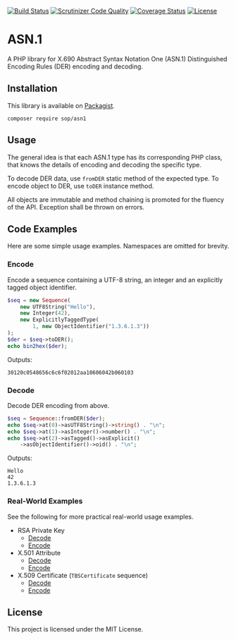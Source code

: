 [![Build Status](https://travis-ci.org/sop/asn1.svg?branch=master)](https://travis-ci.org/sop/asn1)
[![Scrutinizer Code Quality](https://scrutinizer-ci.com/g/sop/asn1/badges/quality-score.png?b=master)](https://scrutinizer-ci.com/g/sop/asn1/?branch=master)
[![Coverage Status](https://coveralls.io/repos/github/sop/asn1/badge.svg?branch=master)](https://coveralls.io/github/sop/asn1?branch=master)
[![License](https://poser.pugx.org/sop/asn1/license)](https://github.com/sop/asn1/blob/master/LICENSE)

# ASN.1
A PHP library for X.690 Abstract Syntax Notation One (ASN.1)
Distinguished Encoding Rules (DER) encoding and decoding.

## Installation
This library is available on
[Packagist](https://packagist.org/packages/sop/asn1).

    composer require sop/asn1

## Usage
The general idea is that each ASN.1 type has its corresponding PHP class,
that knows the details of encoding and decoding the specific type.

To decode DER data, use `fromDER` static method of the expected type.
To encode object to DER, use `toDER` instance method.

All objects are immutable and method chaining is promoted for the fluency
of the API. Exception shall be thrown on errors.

## Code Examples
Here are some simple usage examples. Namespaces are omitted for brevity.

### Encode
Encode a sequence containing a UTF-8 string, an integer
and an explicitly tagged object identifier.

```php
$seq = new Sequence(
	new UTF8String("Hello"),
	new Integer(42), 
	new ExplicitlyTaggedType(
		1, new ObjectIdentifier("1.3.6.1.3"))
);
$der = $seq->toDER();
echo bin2hex($der);
```
Outputs:

    30120c0548656c6c6f02012aa10606042b060103

### Decode
Decode DER encoding from above.

```php
$seq = Sequence::fromDER($der);
echo $seq->at(0)->asUTF8String()->string() . "\n";
echo $seq->at(1)->asInteger()->number() . "\n";
echo $seq->at(2)->asTagged()->asExplicit()
	->asObjectIdentifier()->oid() . "\n";
```
Outputs:

    Hello
    42
    1.3.6.1.3

### Real-World Examples
See the following for more practical real-world usage examples.

* RSA Private Key
    * [Decode](https://github.com/sop/crypto-util/blob/1.3.0/lib/CryptoUtil/ASN1/RSA/RSAPrivateKey.php#L108)
    * [Encode](https://github.com/sop/crypto-util/blob/1.3.0/lib/CryptoUtil/ASN1/RSA/RSAPrivateKey.php#L252)
* X.501 Attribute
    * [Decode](https://github.com/sop/x501/blob/0.2.0/lib/X501/ASN1/Attribute.php#L53)
    * [Encode](https://github.com/sop/x501/blob/0.2.0/lib/X501/ASN1/Attribute.php#L106)
* X.509 Certificate (`TBSCertificate` sequence)
    * [Decode](https://github.com/sop/x509/blob/0.2.0/lib/X509/Certificate/TBSCertificate.php#L127)
    * [Encode](https://github.com/sop/x509/blob/0.2.0/lib/X509/Certificate/TBSCertificate.php#L522)

## License
This project is licensed under the MIT License.
